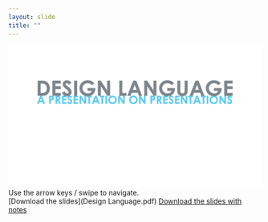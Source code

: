 ```yaml
---
layout: slide
title: ""
---
```


![Slide01](assets/images/Slide01.png)
Use the arrow keys / swipe to navigate.  
[Download the slides](Design Language.pdf)
[Download the slides with notes](DesignLanguage-notes.pdf)
